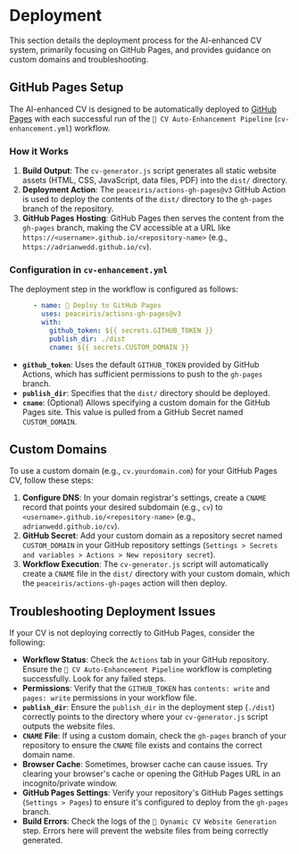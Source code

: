 # Deployment

This section details the deployment process for the AI-enhanced CV system, primarily focusing on GitHub Pages, and provides guidance on custom domains and troubleshooting.

## GitHub Pages Setup

The AI-enhanced CV is designed to be automatically deployed to [GitHub Pages](https://pages.github.com/) with each successful run of the `🚀 CV Auto-Enhancement Pipeline` (`cv-enhancement.yml`) workflow.

### How it Works

1.  **Build Output**: The `cv-generator.js` script generates all static website assets (HTML, CSS, JavaScript, data files, PDF) into the `dist/` directory.
2.  **Deployment Action**: The `peaceiris/actions-gh-pages@v3` GitHub Action is used to deploy the contents of the `dist/` directory to the `gh-pages` branch of the repository.
3.  **GitHub Pages Hosting**: GitHub Pages then serves the content from the `gh-pages` branch, making the CV accessible at a URL like `https://<username>.github.io/<repository-name>` (e.g., `https://adrianwedd.github.io/cv`).

### Configuration in `cv-enhancement.yml`

The deployment step in the workflow is configured as follows:

```yaml
      - name: 🚀 Deploy to GitHub Pages
        uses: peaceiris/actions-gh-pages@v3
        with:
          github_token: ${{ secrets.GITHUB_TOKEN }}
          publish_dir: ./dist
          cname: ${{ secrets.CUSTOM_DOMAIN }}
```

*   **`github_token`**: Uses the default `GITHUB_TOKEN` provided by GitHub Actions, which has sufficient permissions to push to the `gh-pages` branch.
*   **`publish_dir`**: Specifies that the `dist/` directory should be deployed.
*   **`cname`**: (Optional) Allows specifying a custom domain for the GitHub Pages site. This value is pulled from a GitHub Secret named `CUSTOM_DOMAIN`.

## Custom Domains

To use a custom domain (e.g., `cv.yourdomain.com`) for your GitHub Pages CV, follow these steps:

1.  **Configure DNS**: In your domain registrar's settings, create a `CNAME` record that points your desired subdomain (e.g., `cv`) to `<username>.github.io/<repository-name>` (e.g., `adrianwedd.github.io/cv`).
2.  **GitHub Secret**: Add your custom domain as a repository secret named `CUSTOM_DOMAIN` in your GitHub repository settings (`Settings > Secrets and variables > Actions > New repository secret`).
3.  **Workflow Execution**: The `cv-generator.js` script will automatically create a `CNAME` file in the `dist/` directory with your custom domain, which the `peaceiris/actions-gh-pages` action will then deploy.

## Troubleshooting Deployment Issues

If your CV is not deploying correctly to GitHub Pages, consider the following:

*   **Workflow Status**: Check the `Actions` tab in your GitHub repository. Ensure the `🚀 CV Auto-Enhancement Pipeline` workflow is completing successfully. Look for any failed steps.
*   **Permissions**: Verify that the `GITHUB_TOKEN` has `contents: write` and `pages: write` permissions in your workflow file.
*   **`publish_dir`**: Ensure the `publish_dir` in the deployment step (`./dist`) correctly points to the directory where your `cv-generator.js` script outputs the website files.
*   **`CNAME` File**: If using a custom domain, check the `gh-pages` branch of your repository to ensure the `CNAME` file exists and contains the correct domain name.
*   **Browser Cache**: Sometimes, browser cache can cause issues. Try clearing your browser's cache or opening the GitHub Pages URL in an incognito/private window.
*   **GitHub Pages Settings**: Verify your repository's GitHub Pages settings (`Settings > Pages`) to ensure it's configured to deploy from the `gh-pages` branch.
*   **Build Errors**: Check the logs of the `🎨 Dynamic CV Website Generation` step. Errors here will prevent the website files from being correctly generated.
